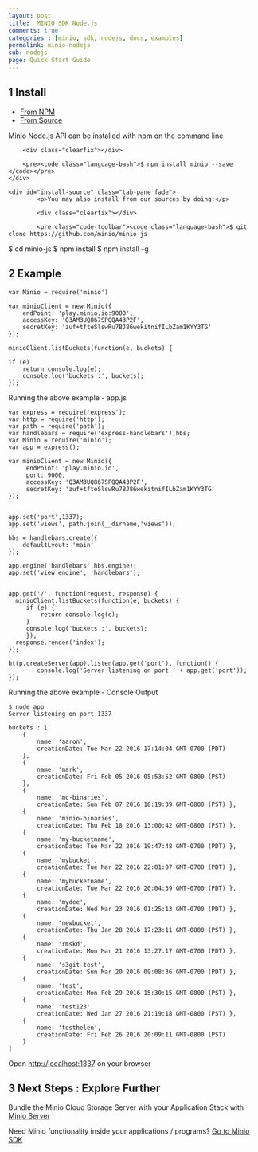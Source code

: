 ```yaml
---
layout: post
title:  MINIO SDK Node.js
comments: true
categories : [minio, sdk, nodejs, docs, examples]
permalink: minio-nodejs 
sub: nodejs 
page: Quick Start Guide
---
```

 
## <span>1</span> Install

<ul class="d-tabs list-inline list-unstyled">
    <li class="active">
        <a href="#install-npm" data-toggle="tab">From NPM</a>
    </li>
    <li>
        <a href="#install-source" data-toggle="tab">From Source</a>
    </li>
</ul>

<div class="tab-content">
    <div id="install-npm" class="tab-pane active fade in">
        <p>Minio Node.js API can be installed with npm on the command line</p>
        
        <div class="clearfix"></div>
        
        <pre><code class="language-bash">$ npm install minio --save </code></pre>
    </div>
    
    <div id="install-source" class="tab-pane fade">
            <p>You may also install from our sources by doing:</p>
            
            <div class="clearfix"></div>
            
            <pre class="code-toolbar"><code class="language-bash">$ git clone https://github.com/minio/minio-js 
$ cd minio-js
$ npm install
$ npm install -g</code></pre>
        </div>
</div>
  
## <span>2</span> Example
<pre class="code-toolbar m-b-10"><code class="language-javascript">var Minio = require('minio')
	   
var minioClient = new Minio({
    endPoint: 'play.minio.io:9000', 
    accessKey: 'Q3AM3UQ867SPQQA43P2F', 
    secretKey: 'zuf+tfteSlswRu7BJ86wekitnifILbZam1KYY3TG'
});

minioClient.listBuckets(function(e, buckets) {

if (e)
    return console.log(e);
    console.log('buckets :', buckets);
});
</code></pre>
 
Running the above example - app.js

<pre class="code-toolbar m-b-10"><code class="language-bash">var express = require('express');
var http = require('http');
var path = require('path');
var handlebars = require('express-handlebars'),hbs;
var Minio = require('minio');
var app = express();

var minioClient = new Minio({
     endPoint: 'play.minio.io',
     port: 9000,
     accessKey: 'Q3AM3UQ867SPQQA43P2F',
     secretKey: 'zuf+tfteSlswRu7BJ86wekitnifILbZam1KYY3TG'
});


app.set('port',1337);
app.set('views', path.join(__dirname,'views'));

hbs = handlebars.create({
    defaultLyout: 'main'
});

app.engine('handlebars',hbs.engine);
app.set('view engine', 'handlebars');


app.get('/', function(request, response) {
  minioClient.listBuckets(function(e, buckets) {
     if (e) {
         return console.log(e);
     }
     console.log('buckets :', buckets);
     });
  response.render('index');
});

http.createServer(app).listen(app.get('port'), function() {
        console.log('Server listening on port ' + app.get('port'));
});
</code></pre>

Running the above example - Console Output 

<pre class="code-toolbar m-b-10"><code class="language-json">$ node app
Server listening on port 1337

buckets : [
    { 
        name: 'aaron', 
        creationDate: Tue Mar 22 2016 17:14:04 GMT-0700 (PDT) 
    },
    { 
        name: 'mark',
        creationDate: Fri Feb 05 2016 05:53:52 GMT-0800 (PST) 
    },
    { 
        name: 'mc-binaries',
        creationDate: Sun Feb 07 2016 18:19:39 GMT-0800 (PST) },
    { 
        name: 'minio-binaries',
        creationDate: Thu Feb 18 2016 13:00:42 GMT-0800 (PST) },
    { 
        name: 'my-bucketname',
        creationDate: Tue Mar 22 2016 19:47:48 GMT-0700 (PDT) },
    { 
        name: 'mybucket',
        creationDate: Tue Mar 22 2016 22:01:07 GMT-0700 (PDT) },
    { 
        name: 'mybucketname',
        creationDate: Tue Mar 22 2016 20:04:39 GMT-0700 (PDT) },
    { 
        name: 'mydee',
        creationDate: Wed Mar 23 2016 01:25:13 GMT-0700 (PDT) },
    { 
        name: 'newbucket',
        creationDate: Thu Jan 28 2016 17:23:11 GMT-0800 (PST) },
    { 
        name: 'rmskd',
        creationDate: Mon Mar 21 2016 13:27:17 GMT-0700 (PDT) },
    { 
        name: 's3git-test',
        creationDate: Sun Mar 20 2016 09:08:36 GMT-0700 (PDT) },
    { 
        name: 'test',
        creationDate: Mon Feb 29 2016 15:30:15 GMT-0800 (PST) },
    { 
        name: 'test123',
        creationDate: Wed Jan 27 2016 21:19:18 GMT-0800 (PST) },
    { 
        name: 'testhelen',
        creationDate: Fri Feb 26 2016 20:09:11 GMT-0800 (PST) 
    }
]
</code></pre>


Open <a href="http://localhost:1337">http://localhost:1337</a> on your browser

<!--
<pre class="code-toolbar"><code class="language-html">TBD. WE need to be able to do minioClient.public_url 

&lt;!doctype html&gt;
&lt;html&gt;
    &lt;body&gt;
        &lt;h1&gt; Your URLS &lt;/h1&gt;
        &#123;&#123;#each urls&#125;&#125;
        &lt;p&gt;
            &lt;a href="/url/{{id}}"&gt;
                &#123;&#123;url&#125;&#125;
            &lt;/a&gt;
        &lt;/p&gt;
        {{/each}}
    &lt;/body&gt;
&lt;/html&gt;
</code></pre> -->

 
## <span>3</span> Next Steps : Explore Further

Bundle the Minio Cloud Storage Server with your Application Stack with <a href="minio-server.html"> Minio Server</a>

Need Minio functionality inside your applications / programs? <a href="minio-sdk.html"> Go to Minio SDK</a>